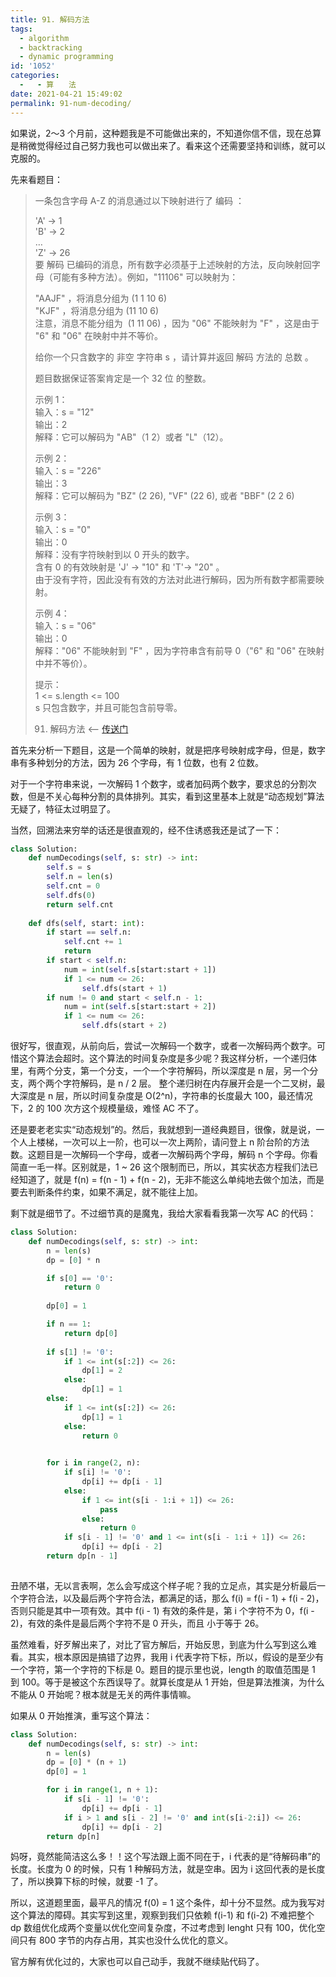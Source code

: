 ```yaml
---
title: 91. 解码方法
tags:
  - algorithm
  - backtracking
  - dynamic programming
id: '1052'
categories:
  -   - 算　　法
date: 2021-04-21 15:49:02
permalink: 91-num-decoding/
---
```


如果说，2～3 个月前，这种题我是不可能做出来的，不知道你信不信，现在总算是稍微觉得经过自己努力我也可以做出来了。看来这个还需要坚持和训练，就可以克服的。
<!-- more -->
先来看题目：

> 一条包含字母 A-Z 的消息通过以下映射进行了 编码 ：
> 
> 'A' -> 1  
> 'B' -> 2  
> …  
> 'Z' -> 26  
> 要 解码 已编码的消息，所有数字必须基于上述映射的方法，反向映射回字母（可能有多种方法）。例如，"11106" 可以映射为：
> 
> "AAJF" ，将消息分组为 (1 1 10 6)  
> "KJF" ，将消息分组为 (11 10 6)  
> 注意，消息不能分组为  (1 11 06) ，因为 "06" 不能映射为 "F" ，这是由于 "6" 和 "06" 在映射中并不等价。
> 
> 给你一个只含数字的 非空 字符串 s ，请计算并返回 解码 方法的 总数 。
> 
> 题目数据保证答案肯定是一个 32 位 的整数。
> 
> 示例 1：  
> 输入：s = "12"  
> 输出：2  
> 解释：它可以解码为 "AB"（1 2）或者 "L"（12）。  
>   
> 示例 2：  
> 输入：s = "226"  
> 输出：3  
> 解释：它可以解码为 "BZ" (2 26), "VF" (22 6), 或者 "BBF" (2 2 6)  
>   
> 示例 3：  
> 输入：s = "0"  
> 输出：0  
> 解释：没有字符映射到以 0 开头的数字。  
> 含有 0 的有效映射是 'J' -> "10" 和 'T'-> "20" 。  
> 由于没有字符，因此没有有效的方法对此进行解码，因为所有数字都需要映射。  
>   
> 示例 4：  
> 输入：s = "06"  
> 输出：0  
> 解释："06" 不能映射到 "F" ，因为字符串含有前导 0（"6" 和 "06" 在映射中并不等价）。
> 
> 提示：  
> 1 <= s.length <= 100  
> s 只包含数字，并且可能包含前导零。
> 
> 91. 解码方法 <-- [传送门](https://leetcode-cn.com/problems/decode-ways)

首先来分析一下题目，这是一个简单的映射，就是把序号映射成字母，但是，数字串有多种划分的方法，因为 26 个字母，有 1 位数，也有 2 位数。

对于一个字符串来说，一次解码 1 个数字，或者加码两个数字，要求总的分割次数，但是不关心每种分割的具体排列。其实，看到这里基本上就是“动态规划”算法无疑了，特征太过明显了。

当然，回溯法来穷举的话还是很直观的，经不住诱惑我还是试了一下：

```python
class Solution:
    def numDecodings(self, s: str) -> int:
        self.s = s
        self.n = len(s)
        self.cnt = 0
        self.dfs(0)
        return self.cnt
    
    def dfs(self, start: int):
        if start == self.n:
            self.cnt += 1
            return
        if start < self.n:
            num = int(self.s[start:start + 1])
            if 1 <= num <= 26:
                self.dfs(start + 1)
        if num != 0 and start < self.n - 1:
            num = int(self.s[start:start + 2])
            if 1 <= num <= 26:
                self.dfs(start + 2)

```

很好写，很直观，从前向后，尝试一次解码一个数字，或者一次解码两个数字。可惜这个算法会超时。这个算法的时间复杂度是多少呢？我这样分析，一个递归体里，有两个分支，第一个分支，一个一个字符解码，所以深度是 n 层，另一个分支，两个两个字符解码，是 n / 2 层。 整个递归树在内存展开会是一个二叉树，最大深度是 n 层，所以时间复杂度是 O(2^n)，字符串的长度最大 100，最还情况下，2 的 100 次方这个规模量级，难怪 AC 不了。

还是要老老实实“动态规划”的。然后，我就想到一道经典题目，很像，就是说，一个人上楼梯，一次可以上一阶，也可以一次上两阶，请问登上 n 阶台阶的方法数。这题目是一次解码一个字母，或者一次解码两个字母，解码 n 个字母。你看简直一毛一样。区别就是，1 ~ 26 这个限制而已，所以，其实状态方程我们法已经知道了，就是 f(n) = f(n - 1) + f(n - 2)，无非不能这么单纯地去做个加法，而是要去判断条件约束，如果不满足，就不能往上加。

剩下就是细节了。不过细节真的是魔鬼，我给大家看看我第一次写 AC 的代码：

```python
class Solution:
    def numDecodings(self, s: str) -> int:
        n = len(s)
        dp = [0] * n

        if s[0] == '0':
            return 0
        
        dp[0] = 1

        if n == 1:
            return dp[0]
        
        if s[1] != '0': 
            if 1 <= int(s[:2]) <= 26:
                dp[1] = 2
            else:
                dp[1] = 1
        else:
            if 1 <= int(s[:2]) <= 26:
                dp[1] = 1
            else:
                return 0
        

        for i in range(2, n):
            if s[i] != '0':
                dp[i] += dp[i - 1]
            else:
                if 1 <= int(s[i - 1:i + 1]) <= 26:
                    pass
                else:
                    return 0
            if s[i - 1] != '0' and 1 <= int(s[i - 1:i + 1]) <= 26:
                dp[i] += dp[i - 2]
        return dp[n - 1]
            
```

丑陋不堪，无以言表啊，怎么会写成这个样子呢？我的立足点，其实是分析最后一个字符合法，以及最后两个字符合法，都满足的话，那么 f(i) = f(i - 1) + f(i - 2)，否则只能是其中一项有效。其中 f(i - 1) 有效的条件是，第 i 个字符不为 0，f(i - 2)，有效的条件是最后两个字符不是 0 开头，而且 小于等于 26。

虽然难看，好歹解出来了，对比了官方解后，开始反思，到底为什么写到这么难看。其实，根本原因是搞错了边界，我用 i 代表字符下标，所以，假设的是至少有一个字符，第一个字符的下标是 0。题目的提示里也说，length 的取值范围是 1 到 100。等于是被这个东西误导了。就算长度是从 1 开始，但是算法推演，为什么不能从 0 开始呢？根本就是无关的两件事情嘛。

如果从 0 开始推演，重写这个算法：

```python
class Solution:
    def numDecodings(self, s: str) -> int:
        n = len(s)
        dp = [0] * (n + 1)
        dp[0] = 1

        for i in range(1, n + 1):
            if s[i - 1] != '0':
                dp[i] += dp[i - 1]
            if i > 1 and s[i - 2] != '0' and int(s[i-2:i]) <= 26:
                dp[i] += dp[i - 2]
        return dp[n]
```

妈呀，竟然能简洁这么多！！这个写法跟上面不同在于，i 代表的是“待解码串”的长度。长度为 0 的时候，只有 1 种解码方法，就是空串。因为 i 这回代表的是长度了，所以换算下标的时候，就要 -1 了。

所以，这道题里面，最平凡的情况 f(0) = 1 这个条件，却十分不显然。成为我写对这个算法的障碍。其实写到这里，观察到我们只依赖 f(i-1) 和 f(i-2) 不难把整个 dp 数组优化成两个变量以优化空间复杂度，不过考虑到 lenght 只有 100，优化空间只有 800 字节的内存占用，其实也没什么优化的意义。

官方解有优化过的，大家也可以自己动手，我就不继续贴代码了。